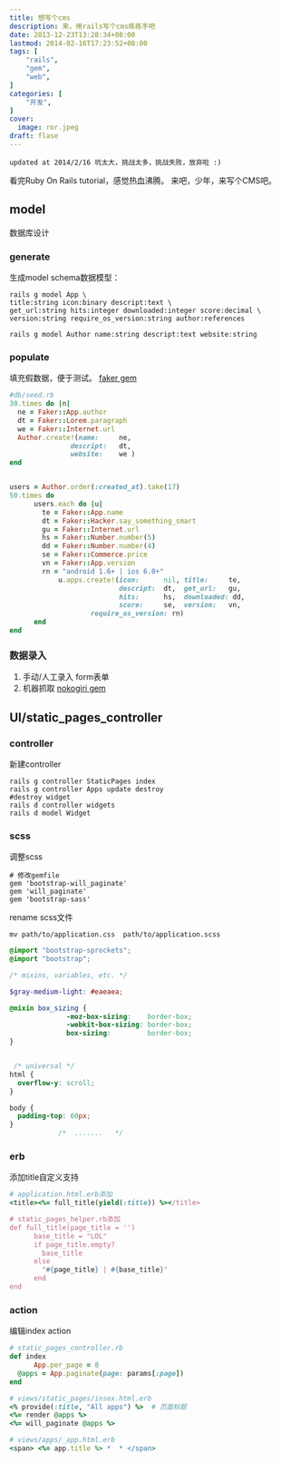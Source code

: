 ```yaml
---
title: 想写个cms
description: 来，用rails写个cms练练手吧
date: 2013-12-23T13:28:34+08:00
lastmod: 2014-02-16T17:23:52+08:00
tags: [
    "rails",
    "gem",
    "web",
]
categories: [
    "开发",
]
cover:
  image: ror.jpeg
draft: flase
---
```


`updated at 2014/2/16 坑太大，挑战太多，挑战失败，放弃啦 :)`

看完Ruby On Rails tutorial，感觉热血沸腾。
来吧，少年，来写个CMS吧。

## model
数据库设计
### generate
生成model schema数据模型：

```shell
rails g model App \
title:string icon:binary descript:text \
get_url:string hits:integer downloaded:integer score:decimal \
version:string require_os_version:string author:references

rails g model Author name:string descript:text website:string
```
### populate
填充假数据，便于测试。
[faker gem](https://github.com/stympy/faker)

```ruby
#db/seed.rb
30.times do |n|
  ne = Faker::App.author
  dt = Faker::Lorem.paragraph
  we = Faker::Internet.url
  Author.create!(name:     ne,
               descript:   dt,
               website:    we )
end


users = Author.order(:created_at).take(17)
50.times do
      users.each do |u|
        te = Faker::App.name
        dt = Faker::Hacker.say_something_smart
        gu = Faker::Internet.url
        hs = Faker::Number.number(5)
        dd = Faker::Number.number(4)
        se = Faker::Commerce.price
        vn = Faker::App.version
        rn = "android 1.6+ | ios 6.0+"
            u.apps.create!(icon:      nil, title:     te,
                           descript:  dt,  get_url:   gu,
                           hits:      hs,  downloaded: dd,
                           score:     se,  version:   vn,
                    require_os_version: rn)
      end
end

```


### 数据录入
1. 手动/人工录入
form表单
2. 机器抓取
[nokogiri gem](https://github.com/sparklemotion/nokogiri)

## UI/static_pages_controller
### controller
新建controller
```shell
rails g controller StaticPages index
rails g controller Apps update destroy
#destroy widget
rails d controller widgets
rails d model Widget
```
### scss
调整scss
```gemfile
# 修改gemfile
gem 'bootstrap-will_paginate'
gem 'will_paginate'
gem 'bootstrap-sass'
```
rename scss文件
```shell
mv path/to/application.css  path/to/application.scss
```

```scss
@import "bootstrap-sprockets";
@import "bootstrap";

/* mixins, variables, etc. */

$gray-medium-light: #eaeaea;

@mixin box_sizing {
              -moz-box-sizing:    border-box;
              -webkit-box-sizing: border-box;
              box-sizing:         border-box;
}


 /* universal */
html {
  overflow-y: scroll;
}

body {
  padding-top: 60px;
}
            /*  .......   */
```
### erb
添加title自定义支持
```ruby
# application.html.erb添加
<title><%= full_title(yield(:title)) %></title>

# static_pages_helper.rb添加
def full_title(page_title = '')
      base_title = "LOL"
      if page_title.empty?
        base_title
      else
        "#{page_title} | #{base_title}"
      end
end
```

### action
编辑index action
```ruby
# static_pages_controller.rb
def index
      App.per_page = 8
  @apps = App.paginate(page: params[:page])
end

# views/static_pages/insex.html.erb
<% provide(:title, "All apps") %>  # 页面标题
<%= render @apps %>
<%= will_paginate @apps %>

# views/apps/_app.html.erb
<span> <%= app.title %> *  * </span>
```
